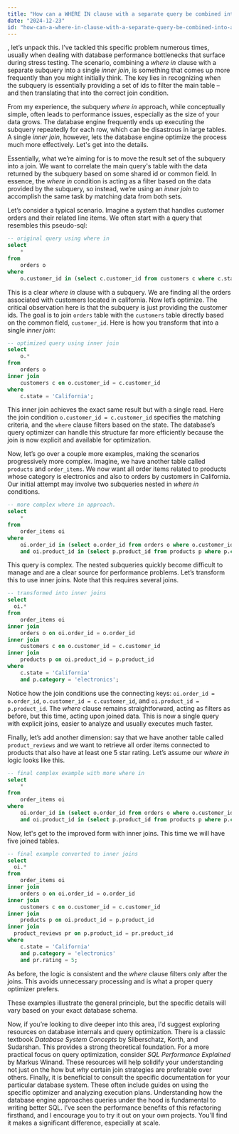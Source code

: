 ```yaml
---
title: "How can a WHERE IN clause with a separate query be combined into a single INNER JOIN?"
date: "2024-12-23"
id: "how-can-a-where-in-clause-with-a-separate-query-be-combined-into-a-single-inner-join"
---
```


, let’s unpack this. I’ve tackled this specific problem numerous times, usually when dealing with database performance bottlenecks that surface during stress testing. The scenario, combining a *where in* clause with a separate subquery into a single *inner join*, is something that comes up more frequently than you might initially think. The key lies in recognizing when the subquery is essentially providing a set of ids to filter the main table – and then translating that into the correct join condition.

From my experience, the subquery *where in* approach, while conceptually simple, often leads to performance issues, especially as the size of your data grows. The database engine frequently ends up executing the subquery repeatedly for each row, which can be disastrous in large tables. A single *inner join*, however, lets the database engine optimize the process much more effectively. Let's get into the details.

Essentially, what we’re aiming for is to move the result set of the subquery into a join. We want to correlate the main query's table with the data returned by the subquery based on some shared id or common field. In essence, the *where in* condition is acting as a filter based on the data provided by the subquery, so instead, we’re using an *inner join* to accomplish the same task by matching data from both sets.

Let’s consider a typical scenario. Imagine a system that handles customer orders and their related line items. We often start with a query that resembles this pseudo-sql:

```sql
-- original query using where in
select
    *
from
    orders o
where
    o.customer_id in (select c.customer_id from customers c where c.state = 'California');
```

This is a clear *where in* clause with a subquery. We are finding all the orders associated with customers located in california. Now let’s optimize. The critical observation here is that the subquery is just providing the customer ids. The goal is to join `orders` table with the `customers` table directly based on the common field, `customer_id`. Here is how you transform that into a single *inner join*:

```sql
-- optimized query using inner join
select
    o.*
from
    orders o
inner join
    customers c on o.customer_id = c.customer_id
where
    c.state = 'California';
```

This inner join achieves the exact same result but with a single read. Here the join condition `o.customer_id = c.customer_id` specifies the matching criteria, and the `where` clause filters based on the state. The database’s query optimizer can handle this structure far more efficiently because the join is now explicit and available for optimization.

Now, let’s go over a couple more examples, making the scenarios progressively more complex. Imagine, we have another table called `products` and `order_items`. We now want all order items related to products whose category is electronics and also to orders by customers in California. Our initial attempt may involve two subqueries nested in *where in* conditions.

```sql
-- more complex where in approach.
select
    *
from
    order_items oi
where
    oi.order_id in (select o.order_id from orders o where o.customer_id in (select c.customer_id from customers c where c.state = 'California'))
    and oi.product_id in (select p.product_id from products p where p.category = 'electronics');
```

This query is complex. The nested subqueries quickly become difficult to manage and are a clear source for performance problems. Let’s transform this to use inner joins. Note that this requires several joins.

```sql
-- transformed into inner joins
select
  oi.*
from
    order_items oi
inner join
    orders o on oi.order_id = o.order_id
inner join
    customers c on o.customer_id = c.customer_id
inner join
    products p on oi.product_id = p.product_id
where
    c.state = 'California'
    and p.category = 'electronics';
```

Notice how the join conditions use the connecting keys: `oi.order_id = o.order_id`, `o.customer_id = c.customer_id`, and `oi.product_id = p.product_id`. The *where* clause remains straightforward, acting as filters as before, but this time, acting upon joined data. This is now a single query with explicit joins, easier to analyze and usually executes much faster.

Finally, let’s add another dimension: say that we have another table called `product_reviews` and we want to retrieve all order items connected to products that also have at least one 5 star rating. Let’s assume our *where in* logic looks like this.

```sql
-- final complex example with more where in
select
    *
from
    order_items oi
where
    oi.order_id in (select o.order_id from orders o where o.customer_id in (select c.customer_id from customers c where c.state = 'California'))
    and oi.product_id in (select p.product_id from products p where p.category = 'electronics' and  p.product_id in (select pr.product_id from product_reviews pr where pr.rating = 5));
```
Now, let's get to the improved form with inner joins. This time we will have five joined tables.

```sql
-- final example converted to inner joins
select
  oi.*
from
    order_items oi
inner join
    orders o on oi.order_id = o.order_id
inner join
    customers c on o.customer_id = c.customer_id
inner join
    products p on oi.product_id = p.product_id
inner join
  product_reviews pr on p.product_id = pr.product_id
where
    c.state = 'California'
    and p.category = 'electronics'
    and pr.rating = 5;
```
As before, the logic is consistent and the *where* clause filters only after the joins. This avoids unnecessary processing and is what a proper query optimizer prefers.

These examples illustrate the general principle, but the specific details will vary based on your exact database schema.

Now, if you’re looking to dive deeper into this area, I'd suggest exploring resources on database internals and query optimization. There is a classic textbook *Database System Concepts* by Silberschatz, Korth, and Sudarshan. This provides a strong theoretical foundation. For a more practical focus on query optimization, consider *SQL Performance Explained* by Markus Winand. These resources will help solidify your understanding not just on the how but *why* certain join strategies are preferable over others. Finally, it is beneficial to consult the specific documentation for your particular database system. These often include guides on using the specific optimizer and analyzing execution plans. Understanding how the database engine approaches queries under the hood is fundamental to writing better SQL. I’ve seen the performance benefits of this refactoring firsthand, and I encourage you to try it out on your own projects. You'll find it makes a significant difference, especially at scale.
